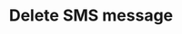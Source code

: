 ---
title: Delete SMS message
excerpt: The method is used for deleting the base SMS message.
api:
  file: yespoio.json
  operationId: deleteSmsMessage
deprecated: false
hidden: false
metadata:
  title: ''
  description: ''
  robots: index
next:
  description: ''
---